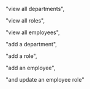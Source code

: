 "view all departments",

"view all roles",

"view all employees",

"add a department",

"add a role",

"add an employee",

"and update an employee role"